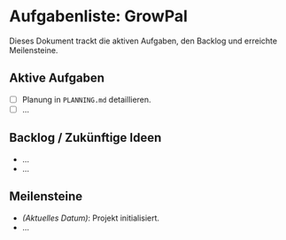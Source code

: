 # Aufgabenliste: GrowPal

Dieses Dokument trackt die aktiven Aufgaben, den Backlog und erreichte Meilensteine.

## Aktive Aufgaben
* [ ] Planung in `PLANNING.md` detaillieren.
* [ ] ...

## Backlog / Zukünftige Ideen
* ...
* ...

## Meilensteine
* *(Aktuelles Datum)*: Projekt initialisiert.
* ...
